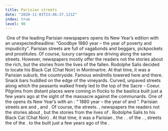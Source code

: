 ```yaml
---
title: Parisian streets
date: "2020-11-03T23:46:37.121Z"
index: true
level: 90
---
```


<Tabs>
<Box title="reading"  isJustify={true}>
 &nbsp;One of the <T translate="ведущих">leading</t> <T translate="Парижских">Parisian</t> <T translate="газет">newspapers</t> opens its New Year’s <T translate="выпуск">edition</t> with an <T translate="неожиданным">unexpected</t><T translate="заголовком">headline</t>: “<T translate="Прощай">Goodbye</t> 1880 year – the year of <T translate="нищеты">poverty</t> and <T translate="бесстыдства">impudicity</t>”. Parisian streets are <T translate="полно">full of</t> <T translate="бродяг">vagabonds</t> and <T translate="нищих">beggars</t>, <T translate="карманников">pickpockets</t> and <T translate="проституток">prostitutes</t>. Of course, <T translate="роскошные">luxury</t> <T translate="экипажи">carriages</t> <T translate="разъезжают">are driving</t> <T translate="по">along</t> the <T translate="тем же">same</t> streets. <T translate="Однако">However</t>, newspapers <T translate="по большей части">mostly</t> <T translate="предлагают">offer</t> the readers not the stories about <T translate="богатых">the rich</t>, but the stories from the lives of the <T translate="падших">fallen</t>. Rodolphe Salis <T translate="решил">decided</t> to <T translate="поселить">locate</t> his Black Cat (Chat Noir) <T translate="на Монмартре">in Montmartre</t>. At that time, it was a Parisian <T translate="окраина">suburb</t>, the <T translate="сельская местность">countryside</t>. <T translate="Знаменитые">Famous</t> <T translate=" ветряные мельницы">windmills</t> <T translate="высились">towered</t> <T translate="тут и там">here and there</t>. <T translate="Забегаловки">Snack bars</t> <T translate="ютились">huddled</t> <T translate="на краю">on the edge </t> of the <T translate="виноградников">vineyards</t>. <T translate="Кривые">Curved</t>, <T translate="немощеные">unpaved</t> streets <T translate="по которым">along which</t> the <T translate="крестьяне">peasants</t> <T translate="свободно разгуливали">walked freely</t> <T translate="вели на вершину">led to the top</t> of the <T translate="Сакре-Кер">Sacre - Coeur</t>. <T translate="Богомольцы">Pilgrims</t> <T translate="из дальних мест">from distant places</t> <T translate="стекались">were coming in flocks</t> to the <T translate="базилике">basilica</t> built just a few years ago <T translate="на месте">at the sight</t> of the <T translate="кровавой расправы">massacre</t> <T translate="над коммунарами">against the communards</t>.</Box>
 <Box title="Exercise">
One of the <CompleteText answer="leading" placeholder="ведущих"/>  <CompleteText answer="Parisian" placeholder="парижских"/>  <CompleteText answer="newspapers" placeholder="газет"/> opens its New Year’s <CompleteText answer="edition" placeholder="выпуск"/>  with an <CompleteText answer="unexpected" placeholder="неожиданным"/>  <CompleteText answer="headline" placeholder="заголовком"/> : “<CompleteText answer="Goodbye" placeholder="Прощай"/>  1880 year – the year of <CompleteText answer="poverty" placeholder="нищеты"/>  and <CompleteText answer="impudicity" placeholder="бесстыдства"/> ”. Parisian streets are <CompleteText answer="full of" placeholder="полно"/>  <CompleteText answer="vagabonds" placeholder="бродяг"/>  and <CompleteText answer="beggars" placeholder="нищих"/> , <CompleteText answer="pickpockets" placeholder="карманников"/>  and <CompleteText answer="prostitutes" placeholder="проституток"/> . Of course, <CompleteText answer="luxury" placeholder="роскошные"/>  <CompleteText answer="carriages" placeholder="экипажи"/> <CompleteText answer="are driving " placeholder="разъезжают"/><CompleteText answer="along" placeholder="по"/>   the <CompleteText answer="same" placeholder="тем же"/>  streets. <CompleteText answer="However" placeholder="Однако"/> , newspapers <CompleteText answer="mostly" placeholder="по большей части"/>  <CompleteText answer="offer" placeholder="предлагают"/>  the readers not the stories about <CompleteText answer="the rich" placeholder="богатых"/> , but the stories from the lives of  <CompleteText answer="the fallen" placeholder="падших"/> . Rodolphe Salis <CompleteText answer="decided" placeholder="решил"/>  to <CompleteText answer="locate" placeholder="поселить"/>  his Black Cat (Chat Noir) <CompleteText answer="in Montmartre" placeholder="на Монмартре"/> . At that time, it was a Parisian <CompleteText answer="suburb" placeholder="окраина"/> , the <CompleteText answer="countryside" placeholder="сельская местность"/> . <CompleteText answer="Famous" placeholder="Знаменитые"/>  <CompleteText answer="windmills" placeholder="ветряные мельницы"/>  <CompleteText answer="towered" placeholder="высились"/>  <CompleteText answer="here and there" placeholder="тут и там"/> . <CompleteText answer="Snack bars" placeholder="Забегаловки"/>  <CompleteText answer="huddled" placeholder="ютились"/>  <CompleteText answer="on the edge" placeholder="на краю"/>  of the <CompleteText answer="vineyards " placeholder="виноградников"/> . <CompleteText answer="Curved" placeholder="Кривые"/> , <CompleteText answer="unpaved" placeholder="немощеные"/>  streets <CompleteText answer="along which " placeholder="по которым"/>  the <CompleteText answer="peasants" placeholder="крестьяне"/>  <CompleteText answer="walked freely" placeholder="свободно разгуливали"/>  <CompleteText answer="led to the top" placeholder="вели на вершину"/>  of the <CompleteText answer="Sacre Coeur" placeholder="Сакре-Кер"/> . <CompleteText answer="Pilgrims" placeholder="Богомольцы"/>  <CompleteText answer="from distant places" placeholder="из дальних мест"/>  <CompleteText answer="were coming in flocks" placeholder="стекались"/>  to the <CompleteText answer="basilica " placeholder="базилике"/>  built just a few years ago <CompleteText answer="at the sight" placeholder="на месте"/>  of the <CompleteText answer="massacre" placeholder="кровавой расправы"/>   <CompleteText answer="against the communards" placeholder="над коммунарами"/> .


 </Box>
</Tabs>
